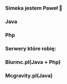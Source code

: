 ### Simeka jestem Paweł 👋


### Java
### Php

### Serwery które robię:

### Blurmc.pl(Java + Php)
### Mcgravity.pl(Java)
